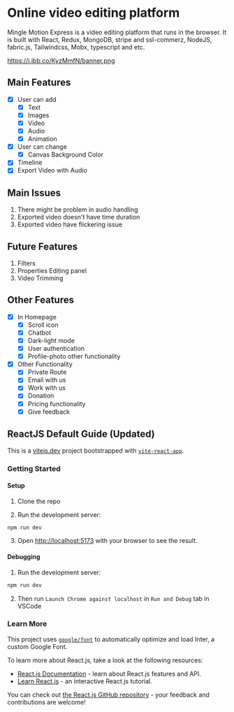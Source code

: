 # Online video editing platform

Mingle Motion Express is a video editing platform that runs in the browser. It is built with React, Redux,  MongoDB, stripe and ssl-commerz, NodeJS, fabric.js, Tailwindcss, Mobx, typescript and etc.

https://i.ibb.co/KyzMmfN/banner.png

## Main Features

- [x] User can add
  - [x] Text
  - [x] Images
  - [x] Video
  - [x] Audio
  - [x] Animation
- [x] User can change
  - [x] Canvas Background Color
- [x] Timeline
- [x] Export Video with Audio

## Main Issues

1. There might be problem in audio handling
2. Exported video doesn't have time duration
3. Exported video have flickering issue


## Future Features

1. Filters
2. Properties Editing panel
3. Video Trimming

## Other Features
- [x] In Homepage
  - [x] Scroll icon
  - [x] Chatbot
  - [x] Dark-light mode
  - [x] User authentication
  - [x] Profile-photo other functionality
- [x] Other Functionality
  - [x] Private Route
  - [x] Email with us
  - [x] Work with us
  - [x] Donation
  - [x] Pricing functionality
  - [x] Give feedback

## ReactJS Default Guide (Updated)

This is a [vitejs.dev](https://vitejs.dev/) project bootstrapped with [`vite-react-app`](https://github.com/vitejs/vite).


### Getting Started

#### Setup

1. Clone the repo

2. Run the development server:

```bash
npm run dev
```

3. Open [http://localhost:5173](http://localhost:5173) with your browser to see the result.

#### Debugging

1. Run the development server:

```bash
npm run dev
```

2. Then run `Launch Chrome against localhost` in `Run and Debug` tab in VSCode

### Learn More

This project uses [`google/font`](https://fonts.google.com/) to automatically optimize and load Inter, a custom Google Font.

To learn more about React.js, take a look at the following resources:

- [React.js Documentation](https://react.dev/learn) - learn about React.js features and API.
- [Learn React.js](https://react.dev/learn) - an interactive React.js tutorial.

You can check out [the React.js GitHub repository](https://github.com/reactjs/react.dev) - your feedback and contributions are welcome!